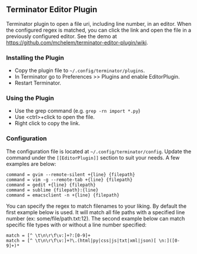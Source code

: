 Terminator Editor Plugin
----------------------
Terminator plugin to open a file uri, including line number, in an editor. 
When the configured regex is matched, you can click the link and open the file in a previously configured editor.
See the demo at https://github.com/mchelem/terminator-editor-plugin/wiki.


### Installing the Plugin ###
* Copy the plugin file to `~/.config/terminator/plugins`.
* In Terminator go to Preferences >> Plugins and enable EditorPlugin.
* Restart Terminator.


### Using the Plugin ###
- Use the grep command (e.g. <code>grep -rn import *.py</code>)
- Use &lt;ctrl&gt;+click to open the file.
- Right click to copy the link.


### Configuration ###
The configuration file is located at `~/.config/terminator/config`. Update
the command under the `[[EditorPlugin]]` section to suit your needs. A few
examples are below:

    command = gvim --remote-silent +{line} {filepath} 
    command = vim -g --remote-tab +{line} {filepath} 
    command = gedit +{line} {filepath} 
    command = sublime {filepath}:{line}
    command = emacsclient -n +{line} {filepath}

You can specify the regex to match filenames to your liking. By default the
first example below is used. It will match all file paths with a specified
line number (ex: some/file/path.txt:12). The second example below can match
specific file types with or without a line number specified:

    match = [^ \t\n\r\f\v:]+?:[0-9]+
    match = [^ \t\n\r\f\v:]+?\.(html|py|css|js|txt|xml|json)[ \n:]([0-9]+)*


